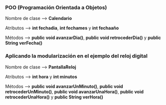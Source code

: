 ### POO (Programación Orientada a Objetos)

Nombre de clase --> **Calendario**

Atributos --> **int fechadia**, **int fechames** y **int fechaaño**

Métodos --> **public void avanzarDia()**, **public void retrocederDia()** y **public String verFecha()**

### Aplicando la modularización en el ejemplo del reloj digital

Nombre de clase --> **PantallaReloj**

Atributos --> **int hora** y **int minutos**

Métodos --> **public void avanzarUnMinuto()**, **public void retrocederUnMinuto()**, **public void avanzarUnaHora()**, **public void retrocederUnaHora()** y **public String verHora()**

